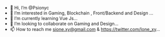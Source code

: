 - 👋 Hi, I’m @Psionyc
- 👀 I’m interested in Gaming, Blockchain , Front/Backend and Design ...
- 🌱 I’m currently learning Vue Js...
- 💞️ I’m looking to collaborate on Gaming and Design...
- 📫 How to reach me sione.xy@gmail.com & https://twitter.com/Ione_xy...

<!---
Psionyc/Psionyc is a ✨ special ✨ repository because its `README.md` (this file) appears on your GitHub profile.
You can click the Preview link to take a look at your changes.
--->
